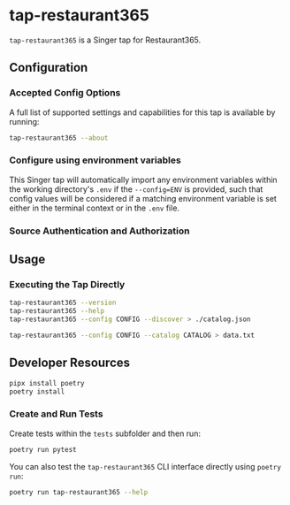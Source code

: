 # tap-restaurant365

`tap-restaurant365` is a Singer tap for Restaurant365.


<!--

Developer TODO: Update the below as needed to correctly describe the install procedure. For instance, if you do not have a PyPi repo, or if you want users to directly install from your git repo, you can modify this step as appropriate.

## Installation

Install from PyPi:

```bash
pipx install tap-restaurant365
```

Install from GitHub:

```bash
pipx install git+https://github.com/ORG_NAME/tap-restaurant365.git@main
```

-->

## Configuration

### Accepted Config Options

<!--
Developer TODO: Provide a list of config options accepted by the tap.

This section can be created by copy-pasting the CLI output from:

```
tap-restaurant365 --about --format=markdown
```
-->

A full list of supported settings and capabilities for this
tap is available by running:

```bash
tap-restaurant365 --about
```

### Configure using environment variables

This Singer tap will automatically import any environment variables within the working directory's
`.env` if the `--config=ENV` is provided, such that config values will be considered if a matching
environment variable is set either in the terminal context or in the `.env` file.

### Source Authentication and Authorization

<!--
Developer TODO: If your tap requires special access on the source system, or any special authentication requirements, provide those here.
-->

## Usage


### Executing the Tap Directly

```bash
tap-restaurant365 --version
tap-restaurant365 --help
tap-restaurant365 --config CONFIG --discover > ./catalog.json

tap-restaurant365 --config CONFIG --catalog CATALOG > data.txt
```

## Developer Resources


```bash
pipx install poetry
poetry install
```

### Create and Run Tests

Create tests within the `tests` subfolder and
  then run:

```bash
poetry run pytest
```

You can also test the `tap-restaurant365` CLI interface directly using `poetry run`:

```bash
poetry run tap-restaurant365 --help
```

